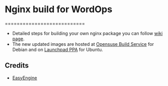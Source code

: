 # Nginx build for WordOps

===========================

* Detailed steps for building your own nginx package you can follow [wiki page](https://github.com/WordOps/nginx-build/wiki).
* The new updated images are hosted at [Opensuse Build Service](https://build.opensuse.org/project/show/home:virtubox:WordOps) for Debian and on [Launchpad PPA](https://launchpad.net/~wordops) for Ubuntu.

## Credits

* [EasyEngine](https://github.com/easyengine/easyengine)
